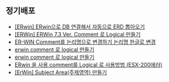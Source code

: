 
## 정기배포
- [[ERwin] ERwin으로 DB 연결해서 자동으로 ERD 뽑아오기](https://dorongdogfoot.tistory.com/74)
- [[ERWin] ERWin 7.3 Ver. Comment 로 Logical 만들기](https://joke00.tistory.com/168)
- [ER-WIN Comment를 논리명으로 변경하기 논리명 한글로 변경](https://m.blog.naver.com/PostView.naver?isHttpsRedirect=true&blogId=standcode&logNo=220470469017)
- [erwin comment 로 logical 만들기](https://cofs.tistory.com/349)
- [erwin comment 로 logical 만들기](https://cofs.tistory.com/349)
- [ERwin 을 사용 comment를 Logical 로 사용방법 (ESX-200에러)](http://blog.nuriware.com/archives/1070)
- [[ErWin] Subject Area(주제영역) 만들기](https://zzznara2.tistory.com/726)
